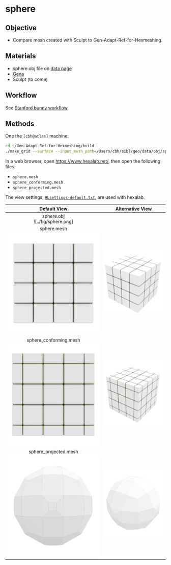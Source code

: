 
# sphere

## Objective

* Compare mesh created with Sculpt to Gen-Adapt-Ref-for-Hexmeshing.

## Materials

* sphere.obj file on [data page](../../data/obj/README.md)
* [Gena](../../doc/cinolib/gena.md)
* Sculpt (to come)

## Workflow

See [Stanford bunny workflow](https://github.com/sandialabs/sibl/blob/master/geo/doc/cinolib/bunny.md#workflow)

## Methods

One the `[cbh@atlas]` machine:

```bash
cd ~/Gen-Adapt-Ref-for-Hexmeshing/build
./make_grid --surface --input_mesh_path=/Users/cbh/sibl/geo/data/obj/sphere.obj --output_grid_path=/Users/cbh/sibl/geo/data/mesh/sphere.mesh --use_octree --project_mesh=true
```

In a web browser, open https://www.hexalab.net/, then open the following files:

* `sphere.mesh`
* `sphere_conforming.mesh`
* `sphere_projected.mesh`

The view settings,
[`HLsettings-default.txt`](fig/HLsettings-default.txt),
are used with hexalab.

| Default View | Alternative View |
|:--:|:--:|
| sphere.obj</br> ![../fig/sphere.png] | |
| sphere.mesh</br> ![](fig/sphere-default.png) | ![](fig/sphere-alt.png) |
| sphere_conforming.mesh</br> ![](fig/sphere-conforming-default.png) | ![](fig/sphere-conforming-alt.png) |
| sphere_projected.mesh ![](fig/sphere-projected-default.png) | ![](fig/sphere-projected-alt.png) |

